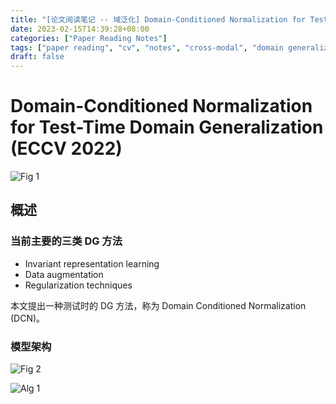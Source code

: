 ```yaml
---
title: "[论文阅读笔记 -- 域泛化] Domain-Conditioned Normalization for Test-Time DG (ECCV 2022)"
date: 2023-02-15T14:39:28+08:00
categories: ["Paper Reading Notes"]
tags: ["paper reading", "cv", "notes", "cross-modal", "domain generalization"]
draft: false
---
```


# Domain-Conditioned Normalization for Test-Time Domain Generalization (ECCV 2022)

![Fig 1](/images/2023/PRN329/1.png)

## 概述

### 当前主要的三类 DG 方法
+ Invariant representation learning
+ Data augmentation
+ Regularization techniques

本文提出一种测试时的 DG 方法，称为 Domain Conditioned Normalization (DCN)。  

### 模型架构

![Fig 2](/images/2023/PRN329/2.png)

![Alg 1](/images/2023/PRN329/1.png)
